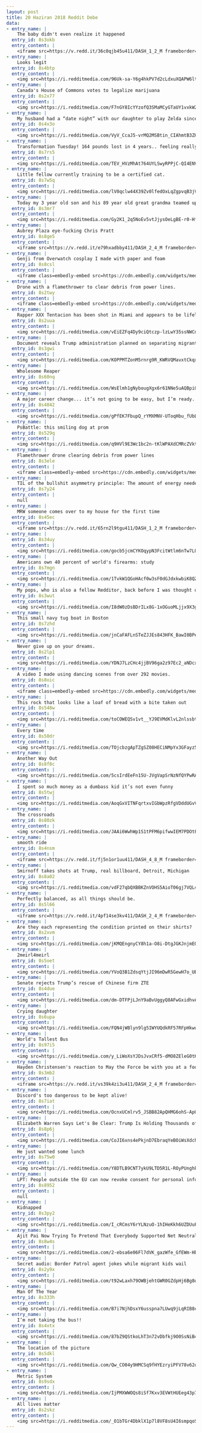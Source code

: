 ```yaml
---
layout: post
title: 20 Haziran 2018 Reddit Debe
data:
- entry_name: |
    The baby didn't even realize it happened
  entry_id: 8s3okb
  entry_content: |
    <iframe src=https://v.redd.it/36c0qjb45u411/DASH_1_2_M frameborder=0></iframe>
- entry_name: |
    Looks legit
  entry_id: 8s4btp
  entry_content: |
    <img src=https://i.redditmedia.com/96Uk-sa-Y6g4hkPV7d2cLdxuXQAPW6lt3mRSExWm18A.jpg?s=7a9d42fbc4b74da0815a83019bdda264 frameborder=0>
- entry_name: |
    Canada's House of Commons votes to legalize marijuana
  entry_id: 8s2x77
  entry_content: |
    <img src=https://i.redditmedia.com/F7nGY8IcYYzofQ3SMaMCyGTaUY1vxkW2gVYFkko1qVA.jpg?s=e381834f88fb5ec056bba6e9f3e2e7cd frameborder=0>
- entry_name: |
    My husband had a “date night” with our daughter to play Zelda since she doesn’t get to play much. Our sons look on enviously.
  entry_id: 8s4x3o
  entry_content: |
    <img src=https://i.redditmedia.com/VyV_CcaJ5-vrMQ2MSBtin_CIAhmtB3ZHCHNeteUIqsE.jpg?s=227deef31e75fe7f61a5096dd0cf37b3 frameborder=0>
- entry_name: |
    Transformation Tuesday! 164 pounds lost in 4 years.. feeling really proud of myself.
  entry_id: 8s7rs5
  entry_content: |
    <img src=https://i.redditmedia.com/TEV_HVzMhAt764UYLSwyRPPjC-QI4ENVem8tPkVN2Qk.jpg?s=9f4013f71f4d871cdbc6679cef61ff7b frameborder=0>
- entry_name: |
    Little fellow currently training to be a certified cat.
  entry_id: 8s7w5q
  entry_content: |
    <img src=https://i.redditmedia.com/lV0qclw44X39Zv0lfedOxLqZgpvqB3jVlUWWeND06-0.jpg?s=6c66c4ff9199a3bad0b593b01e94eef1 frameborder=0>
- entry_name: |
    Today my 3 year old son and his 89 year old great grandma teamed up to catch both their first fish. He hooked it she reeled it in.
  entry_id: 8s3mr7
  entry_content: |
    <img src=https://i.redditmedia.com/Gy2K1_2q5NoEv5vtJjysOeLgBE-r0-HfnTT0xplhGag.jpg?s=923b8f41996bbf00b776c6017b344730 frameborder=0>
- entry_name: |
    Aubrey Plaza eye-fucking Chris Pratt
  entry_id: 8s8ge5
  entry_content: |
    <iframe src=https://v.redd.it/e79hxadbby411/DASH_2_4_M frameborder=0></iframe>
- entry_name: |
    Genji from Overwatch cosplay I made with paper and foam
  entry_id: 8s8csl
  entry_content: |
    <iframe class=embedly-embed src=https://cdn.embedly.com/widgets/media.html?src=https%3A%2F%2Fgfycat.com%2Fifr%2FSilkySmallAmericanmarten&url=https%3A%2F%2Fgfycat.com%2Fgifs%2Fdetail%2FSilkySmallAmericanmarten&image=https%3A%2F%2Fthumbs.gfycat.com%2FSilkySmallAmericanmarten-size_restricted.gif&key=2aa3c4d5f3de4f5b9120b660ad850dc9&type=text%2Fhtml&schema=gfycat width=600 height=678 scrolling=no frameborder=0 allowfullscreen></iframe>
- entry_name: |
    Drone with a flamethrower to clear debris from power lines.
  entry_id: 8s2twy
  entry_content: |
    <iframe class=embedly-embed src=https://cdn.embedly.com/widgets/media.html?src=https%3A%2F%2Fgfycat.com%2Fifr%2FTiredFixedGardensnake&url=https%3A%2F%2Fgfycat.com%2FTiredFixedGardensnake&image=https%3A%2F%2Fthumbs.gfycat.com%2FTiredFixedGardensnake-size_restricted.gif&key=2aa3c4d5f3de4f5b9120b660ad850dc9&type=text%2Fhtml&schema=gfycat width=368 height=640 scrolling=no frameborder=0 allowfullscreen></iframe>
- entry_name: |
    Rapper XXX Tentacion has been shot in Miami and appears to be lifeless, witnesses say.
  entry_id: 8s2uua
  entry_content: |
    <img src=https://i.redditmedia.com/vEiEZFq4Dy9ciQtczp-lzLwY35ssNWCnhdzL-SPDKAE.jpg?s=85a335489af53984f5757a767ef2dd87 frameborder=0>
- entry_name: |
    Document reveals Trump administration planned on separating migrant families soon after inauguration
  entry_id: 8s3gwi
  entry_content: |
    <img src=https://i.redditmedia.com/KOPPMTZonM5rnrg9R_KWRVQMavxtCkqxkrLQlOG0S2Y.jpg?s=5093354baf66d36e4e2c9b1cb4f846a3 frameborder=0>
- entry_name: |
    Wholesome Reaper
  entry_id: 8s60nq
  entry_content: |
    <img src=https://i.redditmedia.com/WsElmh1gNybougXgx6r61NNe5uAQBpiGheTPctHyNE4.jpg?s=43c10eea17cc167e17569a88d6ea13b3 frameborder=0>
- entry_name: |
    A major career change... it’s not going to be easy, but I’m ready.
  entry_id: 8s4842
  entry_content: |
    <img src=https://i.redditmedia.com/gPfEK7FbupQ_rYMXMNV-UToqHbu_fUbLBSg-3MiLOWs.jpg?s=cafb0220eee8ecae540878fc55c796b7 frameborder=0>
- entry_name: |
    PsBattle: this smiling dog at prom
  entry_id: 8s529q
  entry_content: |
    <img src=https://i.redditmedia.com/q9HVl9E3Wc1bc2n-tKlWPAXdCMRcZVktTAG-ECMtjdU.jpg?s=f845bfdca1074e6dce39dc0e7873e345 frameborder=0>
- entry_name: |
    Flamethrower drone clearing debris from power lines
  entry_id: 8s3ele
  entry_content: |
    <iframe class=embedly-embed src=https://cdn.embedly.com/widgets/media.html?src=https%3A%2F%2Fgfycat.com%2Fifr%2FTiredFixedGardensnake&url=https%3A%2F%2Fgfycat.com%2FTiredFixedGardensnake&image=https%3A%2F%2Fthumbs.gfycat.com%2FTiredFixedGardensnake-size_restricted.gif&key=2aa3c4d5f3de4f5b9120b660ad850dc9&type=text%2Fhtml&schema=gfycat width=368 height=640 scrolling=no frameborder=0 allowfullscreen></iframe>
- entry_name: |
    TIL of the bullshit asymmetry principle: The amount of energy needed to refute bullshit is an order of magnitude bigger than to produce it.
  entry_id: 8s7y24
  entry_content: |
    null
- entry_name: |
    MRW someone comes over to my house for the first time
  entry_id: 8s45ec
  entry_content: |
    <iframe src=https://v.redd.it/65rn2l9tgu411/DASH_1_2_M frameborder=0></iframe>
- entry_name: |
  entry_id: 8s34uy
  entry_content: |
    <img src=https://i.redditmedia.com/gocb5jcmCYKOqypN3FcitWtlm6nTw7LQDO3iUby5Lco.jpg?s=dfd7b5767b177efcdf6f244099522181 frameborder=0>
- entry_name: |
    Americans own 40 percent of world's firearms: study
  entry_id: 8s7mgn
  entry_content: |
    <img src=https://i.redditmedia.com/1TvkW1QGoHAcf0w3sF0dGJdxkwbiK8QZVmpTr0sH32E.jpg?s=94d6e1d481f27589d4be461e761af9bd frameborder=0>
- entry_name: |
    My pops, who is also a fellow Redditor, back before I was thought of (late 80s I believe)
  entry_id: 8s3wut
  entry_content: |
    <img src=https://i.redditmedia.com/I8dW0zDsBDrILx8G-1xOGuoMLjjx9X3gWIMFy2sOXRE.jpg?s=769794c8a385ed6ba0f99b901c689aab frameborder=0>
- entry_name: |
    This small navy tug boat in Boston
  entry_id: 8s7zhd
  entry_content: |
    <img src=https://i.redditmedia.com/jnCaFAFLnSTeZJJEs843HFK_BawI0BPeuJoYIrwbDjI.jpg?s=59f3343a1e9cfe84d6e414bb092e2431 frameborder=0>
- entry_name: |
    Never give up on your dreams.
  entry_id: 8s2lp1
  entry_content: |
    <img src=https://i.redditmedia.com/YDNJ7LzCHc4jjBV96ga2z97Ec2_aNDcxci9bR2VGj0I.jpg?s=8c45a3b4e913c8c88186645d26cd058e frameborder=0>
- entry_name: |
    A video I made using dancing scenes from over 292 movies.
  entry_id: 8s8oic
  entry_content: |
    <iframe class=embedly-embed src=https://cdn.embedly.com/widgets/media.html?src=https%3A%2F%2Fplayer.vimeo.com%2Fvideo%2F275826346%3Fapp_id%3D122963&dntp=1&url=https%3A%2F%2Fvimeo.com%2F275826346&image=https%3A%2F%2Fi.vimeocdn.com%2Fvideo%2F708200989_1280.jpg&key=522baf40bd3911e08d854040d3dc5c07&type=text%2Fhtml&schema=vimeo width=600 height=338 scrolling=no frameborder=0 allowfullscreen></iframe>
- entry_name: |
    This rock that looks like a loaf of bread with a bite taken out
  entry_id: 8s548w
  entry_content: |
    <img src=https://i.redditmedia.com/toCOWEQSv1vt__YJ9EVMdKlvL2nlssbtq4BfK_-xUZw.jpg?s=008d6b1fb8464771ecc58c250c3d5a09 frameborder=0>
- entry_name: |
    Every time
  entry_id: 8s50dr
  entry_content: |
    <img src=https://i.redditmedia.com/TOjcbzgApTZgSZ08HECiNMpYx3GFayz5k1kPq1Sdacc.jpg?s=466c53ab5acf12fcd48adadf8093df36 frameborder=0>
- entry_name: |
    Another Way Out
  entry_id: 8s8f8c
  entry_content: |
    <img src=https://i.redditmedia.com/5csIrdEeFn15U-JVgVapSrNzNfQYPwRAsrsrKtfQXRs.jpg?s=cc7e6d7d28dc632a97eac31d507e7a4e frameborder=0>
- entry_name: |
    I spent so much money as a dumbass kid it’s not even funny
  entry_id: 8s5twj
  entry_content: |
    <img src=https://i.redditmedia.com/AoqGxVITNFqrtxvIGbWpzRfgVDddUGvVMkOqfwg9ku8.jpg?s=9a6a57f6b40b39b55831e415a7b18195 frameborder=0>
- entry_name: |
    The crossroads
  entry_id: 8s80zk
  entry_content: |
    <img src=https://i.redditmedia.com/JAAi6WwhWp1S1tPFM6pifwwIEM7PDOtFCEZCgaanYM8.jpg?s=1cff60ffead8a834e70fff8323a5f51d frameborder=0>
- entry_name: |
    smooth ride
  entry_id: 8s4nsm
  entry_content: |
    <iframe src=https://v.redd.it/fj5n1or1uu411/DASH_4_8_M frameborder=0></iframe>
- entry_name: |
    Smirnoff takes shots at Trump, real billboard, Detroit, Michigan
  entry_id: 8s8a02
  entry_content: |
    <img src=https://i.redditmedia.com/vdF27qbQXBBKZnVOHS5AioT06gj7VQL4MOKTqelhOHw.jpg?s=2489492cb2224ca7fbbbcec203e2beeb frameborder=0>
- entry_name: |
    Perfectly balanced, as all things should be.
  entry_id: 8s5l66
  entry_content: |
    <iframe src=https://v.redd.it/4pf14se3kv411/DASH_2_4_M frameborder=0></iframe>
- entry_name: |
    Are they each representing the condition printed on their shirts?
  entry_id: 8s2xvm
  entry_content: |
    <img src=https://i.redditmedia.com/jKMQEngnyCY8h1a-O8i-DtgJGKJnjmEOQMG6P_vTIjA.jpg?s=386c59c0e84e5ed7cf6c4d9cfae68739 frameborder=0>
- entry_name: |
    2meirl4meirl
  entry_id: 8s5oet
  entry_content: |
    <img src=https://i.redditmedia.com/YVoQ3B1ZdsqYtjJI96mDwR5GewH7o_UBKzthd1AGl1Y.jpg?s=b7b3175780257d9eee5dfc5c134e5176 frameborder=0>
- entry_name: |
    Senate rejects Trump’s rescue of Chinese firm ZTE
  entry_id: 8s4due
  entry_content: |
    <img src=https://i.redditmedia.com/dm-DTFPjLJnY9aBvUggyQ8AFwGxidhvA1eRRi0z_R9U.jpg?s=d62d24e84a97c7044bad309ad389b082 frameborder=0>
- entry_name: |
    Crying daughter
  entry_id: 8s6upa
  entry_content: |
    <img src=https://i.redditmedia.com/FQN4jWBlyn9lg5IWYUQdkRF57RFpHkwuEqAmp2Jm9pE.jpg?s=2706d15fcd9f66579696977a23fbb30d frameborder=0>
- entry_name: |
    World's Tallest Bus
  entry_id: 8s97i5
  entry_content: |
    <img src=https://i.redditmedia.com/y_LiWoXsYJDsJvxCRf5-dMO8ZEleG0tK_weheShLDFg.jpg?s=54eef18f33e992a58327604c8a571b81 frameborder=0>
- entry_name: |
    Hayden Christensen's reaction to May the Force be with you at a football game: 😉
  entry_id: 8s3mb2
  entry_content: |
    <iframe src=https://v.redd.it/vs39k4zi3u411/DASH_2_4_M frameborder=0></iframe>
- entry_name: |
    Discord's too dangerous to be kept alive!
  entry_id: 8s7iat
  entry_content: |
    <img src=https://i.redditmedia.com/OcnxUCmlrv5_JSBB82ApQHMG6ohS-ApUyJxP5r4IxX0.png?s=a4960f8c9381e223831b3e4cb3e21ad8 frameborder=0>
- entry_name: |
    Elizabeth Warren Says Let's Be Clear: Trump Is Holding Thousands of Kids Hostage to Try and Get Congress to Pay for His Stupid Wall
  entry_id: 8s8p6j
  entry_content: |
    <img src=https://i.redditmedia.com/CoJI6xns4ePkjnD7EbraqYeBOiWsXdchAnzr2pf6xgc.jpg?s=a33a3671e82ec7369de08eeba700fd53 frameborder=0>
- entry_name: |
    He just wanted some lunch
  entry_id: 8s75w0
  entry_content: |
    <img src=https://i.redditmedia.com/Y8DTLB9CNT7ykU9LTD5R1L-ROyPUnghks0mttpTzezU.gif?fm=jpg&s=6b126aec58a24707b32f31c0f1bf5678 frameborder=0>
- entry_name: |
    LPT: People outside the EU can now revoke consent for personal info use in targeted advertisements on Reddit.
  entry_id: 8s8952
  entry_content: |
    null
- entry_name: |
    Kidnapped
  entry_id: 8s3py2
  entry_content: |
    <img src=https://i.redditmedia.com/I_cRCmsY6rYLNzuO-1hIHeKkh6UZDUuFjiObcJbPp7I.jpg?s=3df17d3d2e01c0a6edd6f6f2d0eedc68 frameborder=0>
- entry_name: |
    Ajit Pai Now Trying To Pretend That Everybody Supported Net Neutrality Repeal
  entry_id: 8s8w4s
  entry_content: |
    <img src=https://i.redditmedia.com/2-ebsa6e06Fl7dVK_gazWfe_GfEWm-HbmhNdzmxYe38.jpg?s=ab067b8b168c96f9aabf9f9bc59a2be2 frameborder=0>
- entry_name: |
    Secret audio: Border Patrol agent jokes while migrant kids wail
  entry_id: 8s2y9x
  entry_content: |
    <img src=https://i.redditmedia.com/t92wLaxh79OWBjehtGWR0GZdpHj6Bg8qLErp_ZSIz9o.jpg?s=7239ed98c3c4a2cf20c7b35d01087e2f frameborder=0>
- entry_name: |
    Man Of The Year
  entry_id: 8s333h
  entry_content: |
    <img src=https://i.redditmedia.com/B7i7NjhDsxY6usspna7LUwq9jLqRIB8csFmS2ECE_A8.png?s=754f491438b6b8a2dfae6a9ea92dfecd frameborder=0>
- entry_name: |
    I’m not taking the bus!!
  entry_id: 8s4xtx
  entry_content: |
    <img src=https://i.redditmedia.com/87bZ9QStkoLhT3n72vDbfkj9O0SsNiB4E0lqXZq0hEg.jpg?s=bca10fce812bf4c839037a3b984dbcfe frameborder=0>
- entry_name: |
    The location of the picture
  entry_id: 8s5dkl
  entry_content: |
    <img src=https://i.redditmedia.com/Qw_CO04y9HMCSq9fHYEzryiPFV78v62oIi53Pk4TTVk.jpg?s=032a0d64edb5e75238402cf22e8f9753 frameborder=0>
- entry_name: |
    Metric System
  entry_id: 8s9sdx
  entry_content: |
    <img src=https://i.redditmedia.com/IjPMXWWOQs8iSf7Kxv3EVWtHUEeg43p7viZzP2740P0.jpg?s=b46a76be774b4c40000a6b6008bdb910 frameborder=0>
- entry_name: |
    All lives matter
  entry_id: 8s2skz
  entry_content: |
    <img src=https://i.redditmedia.com/_O1bTGr4DbklX1p7l8VF8sU4I6smpqoS_IfMu7q30RQ.jpg?s=4aefa737b6f936923d464441e7f91673 frameborder=0>
---
```

